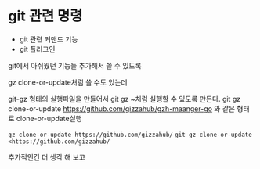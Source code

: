 # git 관련 명령

- git 관련 커맨드 기능
- git 플러그인

git에서 아쉬웠던 기능들 추가해서 쓸 수 있도록

gz clone-or-update처럼 쓸 수도 있는데

git-gz 형태의 실행파일을 만들어서 git gz ~처럼 실행할 수 있도록 만든다.
git gz clone-or-update https://github.com/gizzahub/gzh-maanger-go 와 같은 형태로 clone-or-update실행

`gz clone-or-update https://github.com/gizzahub/`
`git gz clone-or-update <https://github.com/gizzahub/`

추가적인건 더 생각 해 보고
